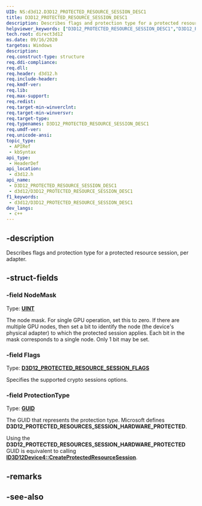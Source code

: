 ```yaml
---
UID: NS:d3d12.D3D12_PROTECTED_RESOURCE_SESSION_DESC1
title: D3D12_PROTECTED_RESOURCE_SESSION_DESC1
description: Describes flags and protection type for a protected resource session, per adapter.
helpviewer_keywords: ["D3D12_PROTECTED_RESOURCE_SESSION_DESC1","D3D12_PROTECTED_RESOURCE_SESSION_DESC1 structure","d3d12/D3D12_PROTECTED_RESOURCE_SESSION_DESC1","direct3d12.d3d12_protected_resource_session_desc1"]
tech.root: direct3d12
ms.date: 09/16/2020
targetos: Windows
description: 
req.construct-type: structure
req.ddi-compliance: 
req.dll: 
req.header: d3d12.h
req.include-header: 
req.kmdf-ver: 
req.lib: 
req.max-support: 
req.redist: 
req.target-min-winverclnt: 
req.target-min-winversvr: 
req.target-type: 
req.typenames: D3D12_PROTECTED_RESOURCE_SESSION_DESC1
req.umdf-ver: 
req.unicode-ansi: 
topic_type:
 - APIRef
 - kbSyntax
api_type:
 - HeaderDef
api_location:
 - d3d12.h
api_name:
 - D3D12_PROTECTED_RESOURCE_SESSION_DESC1
 - d3d12/D3D12_PROTECTED_RESOURCE_SESSION_DESC1
f1_keywords:
 - d3d12/D3D12_PROTECTED_RESOURCE_SESSION_DESC1
dev_langs:
 - c++
---
```


## -description

Describes flags and protection type for a protected resource session, per adapter.

## -struct-fields

### -field NodeMask

Type: **[UINT](/windows/win32/WinProg/windows-data-types)**

The node mask. For single GPU operation, set this to zero. If there are multiple GPU nodes, then set a bit to identify the node (the device's physical adapter) to which the protected session applies. Each bit in the mask corresponds to a single node. Only 1 bit may be set.

### -field Flags

Type: **[D3D12_PROTECTED_RESOURCE_SESSION_FLAGS](/windows/win32/api/d3d12/ne-d3d12-d3d12_protected_resource_session_flags)**

Specifies the supported crypto sessions options.

### -field ProtectionType

Type: **[GUID](/windows/win32/api/guiddef/ns-guiddef-guid)**

The GUID that represents the protection type. Microsoft defines **D3D12_PROTECTED_RESOURCES_SESSION_HARDWARE_PROTECTED**.

Using the **D3D12_PROTECTED_RESOURCES_SESSION_HARDWARE_PROTECTED** GUID is equivalent to calling [**ID3D12Device4::CreateProtectedResourceSession**](/windows/win32/api/d3d12/nf-d3d12-id3d12device4-createprotectedresourcesession).

## -remarks

## -see-also
